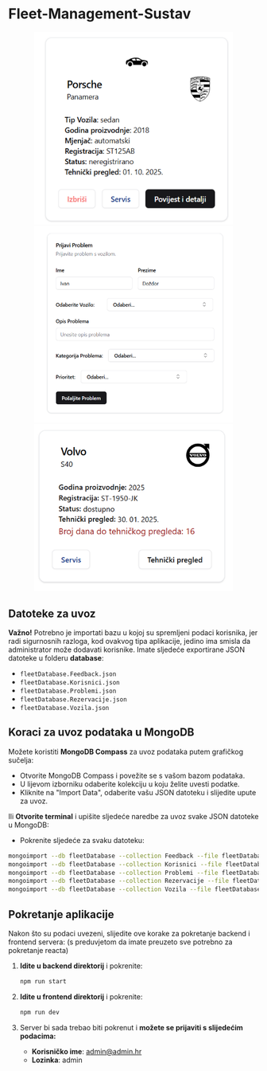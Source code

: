 # Fleet-Management-Sustav

<p align="center">
  <img src="client/public/assets/ui/ui1.png" width="400"/>
  <img src="client/public/assets/ui/ui2.png" width="400"/>
  <img src="client/public/assets/ui/ui3.png"  width="400"/>
</p>

## Datoteke za uvoz
**Važno!** Potrebno je importati bazu u kojoj su spremljeni podaci korisnika, jer radi sigurnosnih razloga, kod ovakvog tipa aplikacije, jedino ima smisla da administrator može dodavati korisnike.
Imate sljedeće exportirane JSON datoteke u folderu **database**:
- `fleetDatabase.Feedback.json`
- `fleetDatabase.Korisnici.json`
- `fleetDatabase.Problemi.json`
- `fleetDatabase.Rezervacije.json`
- `fleetDatabase.Vozila.json`

## Koraci za uvoz podataka u MongoDB

Možete koristiti **MongoDB Compass** za uvoz podataka putem grafičkog sučelja:
   - Otvorite MongoDB Compass i povežite se s vašom bazom podataka.
   - U lijevom izborniku odaberite kolekciju u koju želite uvesti podatke.
   - Kliknite na "Import Data", odaberite vašu JSON datoteku i slijedite upute za uvoz.
     

Ili **Otvorite terminal** i upišite sljedeće naredbe za uvoz svake JSON datoteke u MongoDB:
   - Pokrenite sljedeće za svaku datoteku:

   ```bash
   mongoimport --db fleetDatabase --collection Feedback --file fleetDatabase.Feedback.json --jsonArray
   mongoimport --db fleetDatabase --collection Korisnici --file fleetDatabase.Korisnici.json --jsonArray
   mongoimport --db fleetDatabase --collection Problemi --file fleetDatabase.Problemi.json --jsonArray
   mongoimport --db fleetDatabase --collection Rezervacije --file fleetDatabase.Rezervacije.json --jsonArray
   mongoimport --db fleetDatabase --collection Vozila --file fleetDatabase.Vozila.json --jsonArray
   ```

## Pokretanje aplikacije

Nakon što su podaci uvezeni, slijedite ove korake za pokretanje backend i frontend servera: (s preduvjetom da imate preuzeto sve potrebno za pokretanje reacta)

1. **Idite u backend direktorij** i pokrenite:

   ```bash
   npm run start
   ```

2. **Idite u frontend direktorij** i pokrenite:

   ```bash
   npm run dev
   ```

3. Server bi sada trebao biti pokrenut i **možete se prijaviti s slijedećim podacima:**

   - **Korisničko ime**: admin@admin.hr
   - **Lozinka**: admin
